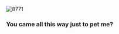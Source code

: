 ![8771](https://github.com/user-attachments/assets/4d641bf4-e84a-483d-a5f6-7d001f13d27f)

### You came all this way just to pet me?
